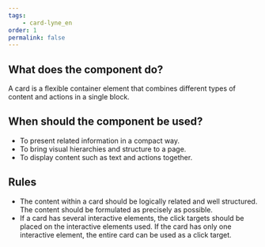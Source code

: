 ```yaml
---
tags: 
    - card-lyne_en
order: 1
permalink: false
---
```


## What does the component do?
A card is a flexible container element that combines different types of content and actions in a single block.

## When should the component be used?
* To present related information in a compact way.
* To bring visual hierarchies and structure to a page.
* To display content such as text and actions together.

## Rules
* The content within a card should be logically related and well structured. The content should be formulated as precisely as possible.
* If a card has several interactive elements, the click targets should be placed on the interactive elements used. If the card has only one interactive element, the entire card can be used as a click target.
